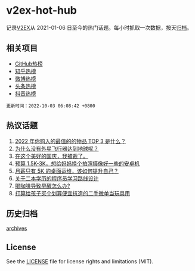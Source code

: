 # v2ex-hot-hub

 记录[V2EX](https://www.v2ex.com/)从 2021-01-06 日至今的热门话题。每小时抓取一次数据，按天[归档](archives)。
 
 ## 相关项目

- [GitHub热榜](https://github.com/lonnyzhang423/github-hot-hub)
- [知乎热榜](https://github.com/lonnyzhang423/zhihu-hot-hub)
- [微博热榜](https://github.com/lonnyzhang423/weibo-hot-hub)
- [头条热榜](https://github.com/lonnyzhang423/toutiao-hot-hub)
- [抖音热榜](https://github.com/lonnyzhang423/douyin-hot-hub)


 `更新时间：2022-10-03 06:08:42 +0800`

## 热议话题

1. [2022 年你购入的最值的的物品 TOP 3 是什么？](https://www.v2ex.com/t/884360)
1. [为什么没有外星飞行器达到地球呢？](https://www.v2ex.com/t/884378)
1. [在这个美好的国庆，我被裁了。](https://www.v2ex.com/t/884316)
1. [预算 1.5K-3K，想给妈妈换个拍照摄像好一些的安卓机](https://www.v2ex.com/t/884324)
1. [月薪只有 5K 的桌面运维，该如何提升自己？](https://www.v2ex.com/t/884355)
1. [关于二本学历的程序员学习路线设计](https://www.v2ex.com/t/884392)
1. [喝咖啡导致早醒怎么办?](https://www.v2ex.com/t/884319)
1. [打算给孩子买个划算便宜抗造的二手微单当玩具用](https://www.v2ex.com/t/884366)

## 历史归档

[archives](archives)

## License

See the [LICENSE](LICENSE) file for license rights and limitations (MIT).
